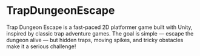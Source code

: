 # TrapDungeonEscape
Trap Dungeon Escape is a fast-paced 2D platformer game built with Unity, inspired by classic trap adventure games. The goal is simple — escape the dungeon alive — but hidden traps, moving spikes, and tricky obstacles make it a serious challenge!
